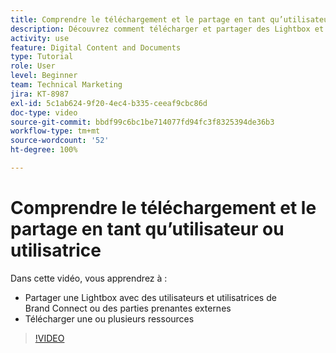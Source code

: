 ```yaml
---
title: Comprendre le téléchargement et le partage en tant qu’utilisateur ou utilisatrice
description: Découvrez comment télécharger et partager des Lightbox et des ressources dans Brand Connect de [!UICONTROL Workfront DAM].
activity: use
feature: Digital Content and Documents
type: Tutorial
role: User
level: Beginner
team: Technical Marketing
jira: KT-8987
exl-id: 5c1ab624-9f20-4ec4-b335-ceeaf9cbc86d
doc-type: video
source-git-commit: bbdf99c6bc1be714077fd94fc3f8325394de36b3
workflow-type: tm+mt
source-wordcount: '52'
ht-degree: 100%

---
```


# Comprendre le téléchargement et le partage en tant qu’utilisateur ou utilisatrice

Dans cette vidéo, vous apprendrez à :

* Partager une Lightbox avec des utilisateurs et utilisatrices de Brand Connect ou des parties prenantes externes
* Télécharger une ou plusieurs ressources

>[!VIDEO](https://video.tv.adobe.com/v/335249/?quality=12&learn=on&enablevpops=1)
